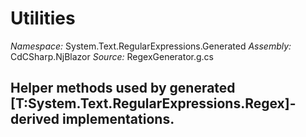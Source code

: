 # Utilities

*Namespace:* System.Text.RegularExpressions.Generated
*Assembly:* CdCSharp.NjBlazor
*Source:* RegexGenerator.g.cs


Helper methods used by generated [T:System.Text.RegularExpressions.Regex]-derived implementations.
---
